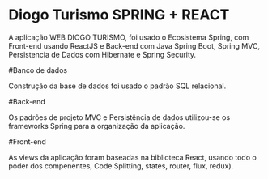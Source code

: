 # Diogo Turismo SPRING + REACT


A aplicação WEB DIOGO TURISMO, foi usado o Ecosistema Spring, com Front-end usando ReactJS e Back-end com Java Spring Boot, Spring MVC,  Persistencia de Dados com Hibernate e Spring Security. 


#Banco de dados  

Construção da base de dados foi usado o padrão SQL relacional.

 

#Back-end  

Os padrões de projeto MVC e Persistência de dados utilizou-se os frameworks Spring para a organização da aplicação. 

  

#Front-end

As views da aplicação foram baseadas na biblioteca React, usando todo o poder dos compenentes, Code Splitting, states, router, flux, redux). 

